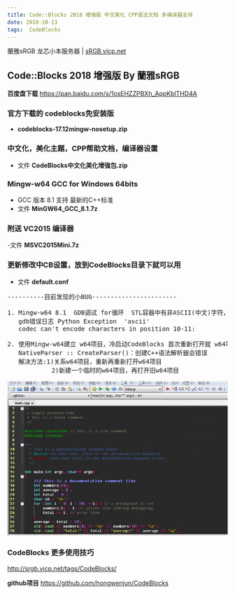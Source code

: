 ```yaml
---
title: Code::Blocks 2018 增强版 中文美化 CPP语法文档 多编译器支持
date: 2018-10-13
tags:  CodeBlocks
---
```


蘭雅sRGB 龙芯小本服务器 | [sRGB.vicp.net](http://sRGB.vicp.net)

## Code::Blocks 2018 增强版 By 蘭雅sRGB
**百度盘下载**  https://pan.baidu.com/s/1osEHZZPBXh_AppKblTHD4A

### 官方下载的 codeblocks免安装版
- **codeblocks-17.12mingw-nosetup.zip**

### 中文化，美化主题，CPP帮助文档，编译器设置
- 文件 **CodeBlocks中文化美化增强包.zip**


### Mingw-w64  GCC for Windows 64bits
- GCC 版本 8.1 支持 最新的C++标准
- 文件 **MinGW64_GCC_8.1.7z**

### 附送 VC2015 编译器
-文件 **MSVC2015Mini.7z**

### 更新修改中CB设置，放到CodeBlocks目录下就可以用
- 文件 **default.conf**

<pre>
----------目前发现的小BUG-----------------------

1. Mingw-w64 8.1  GDB调试 for循环  STL容器中有非ASCII(中文)字符，会转码错误
   gdb错误日志 Python Exception <type 'exceptions.UnicodeEncodeError'> 'ascii' 
   codec can't encode characters in position 10-11: 

2. 使用Mingw-w64建立 w64项目，冷启动CodeBlocks 首次重新打开就 w64项目， 
   NativeParser :: CreateParser()：创建C++语法解析器会错误
   解决方法:1)关系w64项目，重新再重新打开w64项目  
            2)新建一个临时的w64项目，再打开旧w64项目
</pre>

![](/webp/cb/help.webp)

### CodeBlocks 更多使用技巧
http://srgb.vicp.net/tags/CodeBlocks/

**github项目**   https://github.com/hongwenjun/CodeBlocks